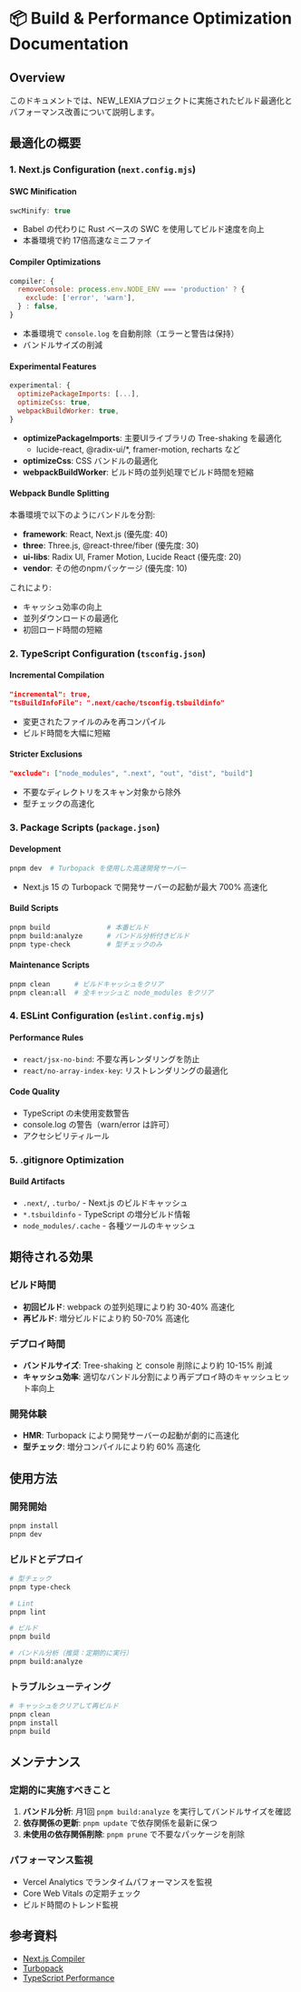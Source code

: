 # 📦 Build & Performance Optimization Documentation

## Overview
このドキュメントでは、NEW_LEXIAプロジェクトに実施されたビルド最適化とパフォーマンス改善について説明します。

## 最適化の概要

### 1. Next.js Configuration (`next.config.mjs`)

#### SWC Minification
```javascript
swcMinify: true
```
- Babel の代わりに Rust ベースの SWC を使用してビルド速度を向上
- 本番環境で約 17倍高速なミニファイ

#### Compiler Optimizations
```javascript
compiler: {
  removeConsole: process.env.NODE_ENV === 'production' ? {
    exclude: ['error', 'warn'],
  } : false,
}
```
- 本番環境で `console.log` を自動削除（エラーと警告は保持）
- バンドルサイズの削減

#### Experimental Features
```javascript
experimental: {
  optimizePackageImports: [...],
  optimizeCss: true,
  webpackBuildWorker: true,
}
```
- **optimizePackageImports**: 主要UIライブラリの Tree-shaking を最適化
  - lucide-react, @radix-ui/*, framer-motion, recharts など
- **optimizeCss**: CSS バンドルの最適化
- **webpackBuildWorker**: ビルド時の並列処理でビルド時間を短縮

#### Webpack Bundle Splitting
本番環境で以下のようにバンドルを分割:
- **framework**: React, Next.js (優先度: 40)
- **three**: Three.js, @react-three/fiber (優先度: 30)
- **ui-libs**: Radix UI, Framer Motion, Lucide React (優先度: 20)
- **vendor**: その他のnpmパッケージ (優先度: 10)

これにより:
- キャッシュ効率の向上
- 並列ダウンロードの最適化
- 初回ロード時間の短縮

### 2. TypeScript Configuration (`tsconfig.json`)

#### Incremental Compilation
```json
"incremental": true,
"tsBuildInfoFile": ".next/cache/tsconfig.tsbuildinfo"
```
- 変更されたファイルのみを再コンパイル
- ビルド時間を大幅に短縮

#### Stricter Exclusions
```json
"exclude": ["node_modules", ".next", "out", "dist", "build"]
```
- 不要なディレクトリをスキャン対象から除外
- 型チェックの高速化

### 3. Package Scripts (`package.json`)

#### Development
```bash
pnpm dev  # Turbopack を使用した高速開発サーバー
```
- Next.js 15 の Turbopack で開発サーバーの起動が最大 700% 高速化

#### Build Scripts
```bash
pnpm build              # 本番ビルド
pnpm build:analyze      # バンドル分析付きビルド
pnpm type-check         # 型チェックのみ
```

#### Maintenance Scripts
```bash
pnpm clean      # ビルドキャッシュをクリア
pnpm clean:all  # 全キャッシュと node_modules をクリア
```

### 4. ESLint Configuration (`eslint.config.mjs`)

#### Performance Rules
- `react/jsx-no-bind`: 不要な再レンダリングを防止
- `react/no-array-index-key`: リストレンダリングの最適化

#### Code Quality
- TypeScript の未使用変数警告
- console.log の警告（warn/error は許可）
- アクセシビリティルール

### 5. .gitignore Optimization

#### Build Artifacts
- `.next/`, `.turbo/` - Next.js のビルドキャッシュ
- `*.tsbuildinfo` - TypeScript の増分ビルド情報
- `node_modules/.cache` - 各種ツールのキャッシュ

## 期待される効果

### ビルド時間
- **初回ビルド**: webpack の並列処理により約 30-40% 高速化
- **再ビルド**: 増分ビルドにより約 50-70% 高速化

### デプロイ時間
- **バンドルサイズ**: Tree-shaking と console 削除により約 10-15% 削減
- **キャッシュ効率**: 適切なバンドル分割により再デプロイ時のキャッシュヒット率向上

### 開発体験
- **HMR**: Turbopack により開発サーバーの起動が劇的に高速化
- **型チェック**: 増分コンパイルにより約 60% 高速化

## 使用方法

### 開発開始
```bash
pnpm install
pnpm dev
```

### ビルドとデプロイ
```bash
# 型チェック
pnpm type-check

# Lint
pnpm lint

# ビルド
pnpm build

# バンドル分析（推奨：定期的に実行）
pnpm build:analyze
```

### トラブルシューティング
```bash
# キャッシュをクリアして再ビルド
pnpm clean
pnpm install
pnpm build
```

## メンテナンス

### 定期的に実施すべきこと
1. **バンドル分析**: 月1回 `pnpm build:analyze` を実行してバンドルサイズを確認
2. **依存関係の更新**: `pnpm update` で依存関係を最新に保つ
3. **未使用の依存関係削除**: `pnpm prune` で不要なパッケージを削除

### パフォーマンス監視
- Vercel Analytics でランタイムパフォーマンスを監視
- Core Web Vitals の定期チェック
- ビルド時間のトレンド監視

## 参考資料
- [Next.js Compiler](https://nextjs.org/docs/architecture/nextjs-compiler)
- [Turbopack](https://nextjs.org/docs/architecture/turbopack)
- [TypeScript Performance](https://github.com/microsoft/TypeScript/wiki/Performance)
